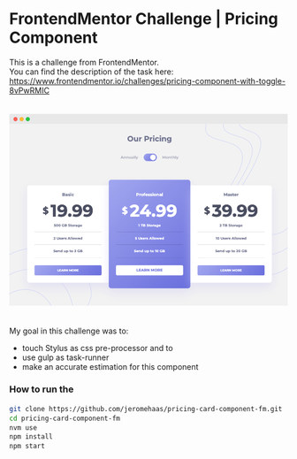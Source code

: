 # FrontendMentor Challenge | Pricing Component

This is a challenge from FrontendMentor.   
You can find the description of the task here:  
https://www.frontendmentor.io/challenges/pricing-component-with-toggle-8vPwRMIC

<img src="./assets/readme/preview.png" width="700" style="margin: 20px 0" />

My goal in this challenge was to:
- touch Stylus as css pre-processor and to 
- use gulp as task-runner
- make an accurate estimation for this component

### How to run the 
```bash
git clone https://github.com/jeromehaas/pricing-card-component-fm.git
cd pricing-card-component-fm
nvm use
npm install 
npm start
```